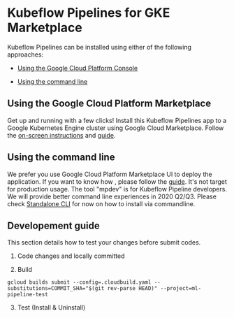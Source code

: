 # Kubeflow Pipelines for GKE Marketplace

Kubeflow Pipelines can be installed using either of the following approaches:

* [Using the Google Cloud Platform Console](#using-install-platform-console)

* [Using the command line](#using-install-command-line)

## <a name="using-install-platform-console"></a>Using the Google Cloud Platform Marketplace

Get up and running with a few clicks! Install this Kubeflow Pipelines app to a
Google Kubernetes Engine cluster using Google Cloud Marketplace. Follow the
[on-screen instructions](https://console.cloud.google.com/marketplace/details/google-cloud-ai-platform/kubeflow-pipelines) and [guide](https://github.com/kubeflow/pipelines/blob/master/manifests/gcp_marketplace/guide.md).


## <a name="using-install-command-line"></a>Using the command line

We prefer you use Google Cloud Platform Marketplace UI to deploy the application.
If you want to know how , please follow the [guide](https://github.com/kubeflow/pipelines/blob/master/manifests/gcp_marketplace/cli.md). It's not target for production usage. The tool "mpdev" is for Kubeflow Pipeline developers. We will provide better command line experiences in 2020 Q2/Q3. Please check [Standalone CLI](https://www.kubeflow.org/docs/pipelines/installation/standalone-deployment/) for now on how to install via commandline.

## Developement guide

This section details how to test your changes before submit codes.

1. Code changes and locally committed

2. Build

```
gcloud builds submit --config=.cloudbuild.yaml --substitutions=COMMIT_SHA="$(git rev-parse HEAD)" --project=ml-pipeline-test
```

3. Test (Install & Uninstall)

```
```